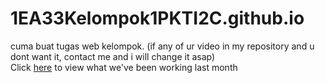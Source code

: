 # 1EA33Kelompok1PKTI2C.github.io<br>

cuma buat tugas web kelompok. (if any of ur video in my repository and u dont want it, contact me and i will change it asap)<br>
Click [here](https://1ea33kelompok1pkti2c.github.io/frame.html) to view what we've been working last month<br>

